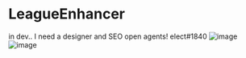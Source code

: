 # LeagueEnhancer
in dev..
I need a designer and SEO open agents!
elect#1840
![image](https://user-images.githubusercontent.com/64151416/138162318-345a0e6d-b358-4537-bf9f-1ea6c60c0682.png)
![image](https://user-images.githubusercontent.com/64151416/138174623-de7f249d-dc4f-41c2-84f8-2ae00b5a9f7c.png)
